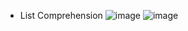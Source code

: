 - List Comprehension
![image](https://github.com/user-attachments/assets/2291915e-ded4-4f78-99b4-bbe0191e2b41)
![image](https://github.com/user-attachments/assets/4cb9d367-80a5-4ece-a787-4c33b599c560)
